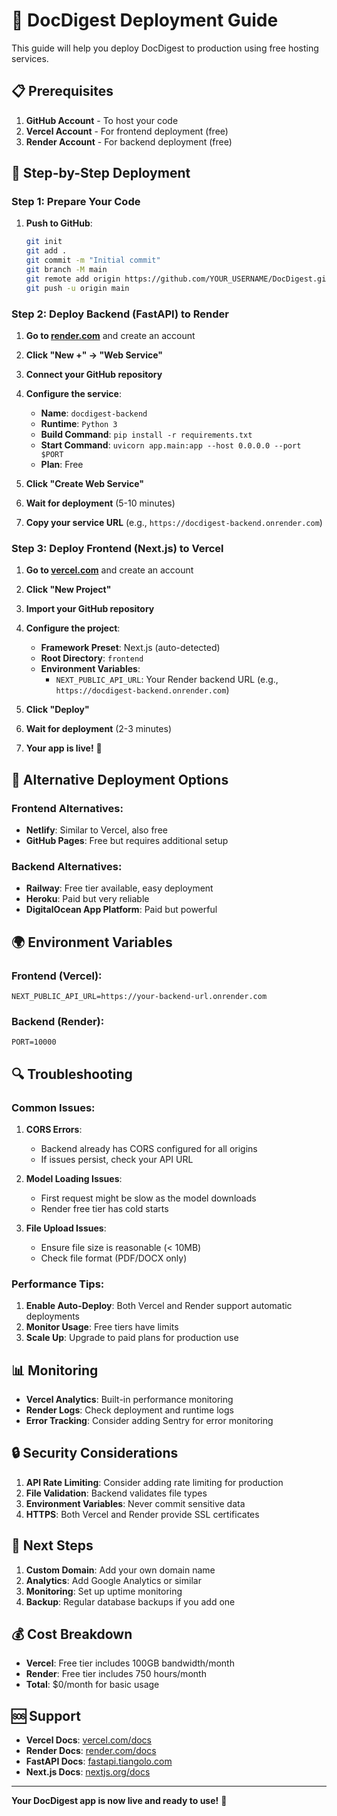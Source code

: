 # 🚀 DocDigest Deployment Guide

This guide will help you deploy DocDigest to production using free hosting services.

## 📋 Prerequisites

1. **GitHub Account** - To host your code
2. **Vercel Account** - For frontend deployment (free)
3. **Render Account** - For backend deployment (free)

## 🔧 Step-by-Step Deployment

### Step 1: Prepare Your Code

1. **Push to GitHub**:
   ```bash
   git init
   git add .
   git commit -m "Initial commit"
   git branch -M main
   git remote add origin https://github.com/YOUR_USERNAME/DocDigest.git
   git push -u origin main
   ```

### Step 2: Deploy Backend (FastAPI) to Render

1. **Go to [render.com](https://render.com)** and create an account
2. **Click "New +" → "Web Service"**
3. **Connect your GitHub repository**
4. **Configure the service**:
   - **Name**: `docdigest-backend`
   - **Runtime**: `Python 3`
   - **Build Command**: `pip install -r requirements.txt`
   - **Start Command**: `uvicorn app.main:app --host 0.0.0.0 --port $PORT`
   - **Plan**: Free

5. **Click "Create Web Service"**
6. **Wait for deployment** (5-10 minutes)
7. **Copy your service URL** (e.g., `https://docdigest-backend.onrender.com`)

### Step 3: Deploy Frontend (Next.js) to Vercel

1. **Go to [vercel.com](https://vercel.com)** and create an account
2. **Click "New Project"**
3. **Import your GitHub repository**
4. **Configure the project**:
   - **Framework Preset**: Next.js (auto-detected)
   - **Root Directory**: `frontend`
   - **Environment Variables**:
     - `NEXT_PUBLIC_API_URL`: Your Render backend URL (e.g., `https://docdigest-backend.onrender.com`)

5. **Click "Deploy"**
6. **Wait for deployment** (2-3 minutes)
7. **Your app is live!** 🎉

## 🔗 Alternative Deployment Options

### Frontend Alternatives:
- **Netlify**: Similar to Vercel, also free
- **GitHub Pages**: Free but requires additional setup

### Backend Alternatives:
- **Railway**: Free tier available, easy deployment
- **Heroku**: Paid but very reliable
- **DigitalOcean App Platform**: Paid but powerful

## 🌍 Environment Variables

### Frontend (Vercel):
```
NEXT_PUBLIC_API_URL=https://your-backend-url.onrender.com
```

### Backend (Render):
```
PORT=10000
```

## 🔍 Troubleshooting

### Common Issues:

1. **CORS Errors**:
   - Backend already has CORS configured for all origins
   - If issues persist, check your API URL

2. **Model Loading Issues**:
   - First request might be slow as the model downloads
   - Render free tier has cold starts

3. **File Upload Issues**:
   - Ensure file size is reasonable (< 10MB)
   - Check file format (PDF/DOCX only)

### Performance Tips:

1. **Enable Auto-Deploy**: Both Vercel and Render support automatic deployments
2. **Monitor Usage**: Free tiers have limits
3. **Scale Up**: Upgrade to paid plans for production use

## 📊 Monitoring

- **Vercel Analytics**: Built-in performance monitoring
- **Render Logs**: Check deployment and runtime logs
- **Error Tracking**: Consider adding Sentry for error monitoring

## 🔒 Security Considerations

1. **API Rate Limiting**: Consider adding rate limiting for production
2. **File Validation**: Backend validates file types
3. **Environment Variables**: Never commit sensitive data
4. **HTTPS**: Both Vercel and Render provide SSL certificates

## 🎯 Next Steps

1. **Custom Domain**: Add your own domain name
2. **Analytics**: Add Google Analytics or similar
3. **Monitoring**: Set up uptime monitoring
4. **Backup**: Regular database backups if you add one

## 💰 Cost Breakdown

- **Vercel**: Free tier includes 100GB bandwidth/month
- **Render**: Free tier includes 750 hours/month
- **Total**: $0/month for basic usage

## 🆘 Support

- **Vercel Docs**: [vercel.com/docs](https://vercel.com/docs)
- **Render Docs**: [render.com/docs](https://render.com/docs)
- **FastAPI Docs**: [fastapi.tiangolo.com](https://fastapi.tiangolo.com)
- **Next.js Docs**: [nextjs.org/docs](https://nextjs.org/docs)

---

**Your DocDigest app is now live and ready to use!** 🎉 